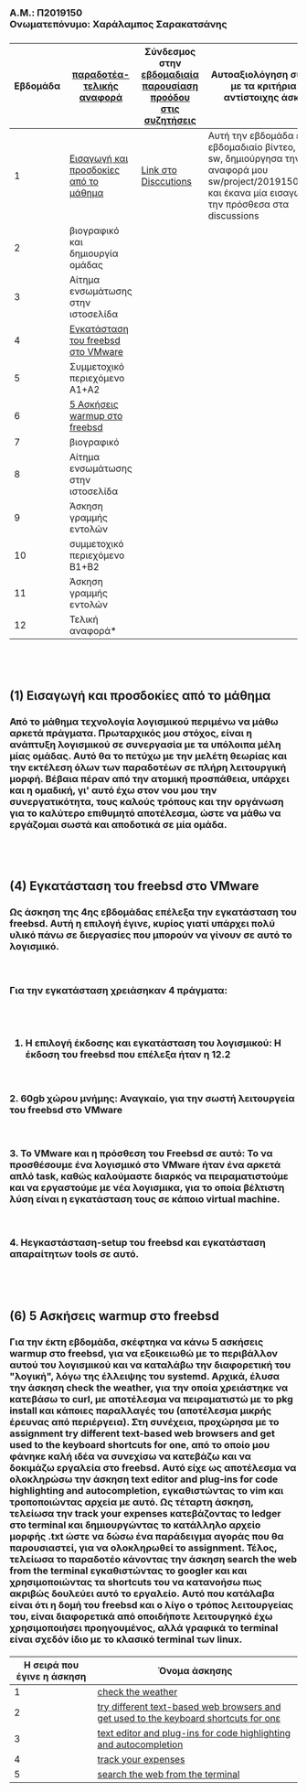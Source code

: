 <h3> Α.Μ.: Π2019150
<br> Ονωματεπόνυμο: Χαράλαμπος Σαρακατσάνης<br>
<h3>
  
| Εβδομάδα | [παραδοτέα-τελικής αναφορά](https://courses-ionio.github.io/help/deliverables/)            | Σύνδεσμος στην [εβδομαδιαία παρουσίαση προόδου στις συζητήσεις](https://github.com/courses-ionio/help/discussions/categories/show-and-tell) | Αυτοαξιολόγηση σύμφωνα με τα κριτήρια της αντίστοιχης άσκησης |
| ---- | ---- | ---- | ---- |
| 1 | <a href="#Εισαγωγή και προσδοκίες από το μάθημα"><span class="toctext">Εισαγωγή και προσδοκίες από το μάθημα</span></a> |[Link στο Disccutions](https://github.com/courses-ionio/help/discussions/137) | Αυτή την εβδομάδα έκανα το εβδομαδιαίο βίντεο, fork το sw, δημιούργησα την αναφορά μου sw/project/2019150/read.md και έκανα μία εισαγωγή που την πρόσθεσα στα discussions |
| 2 | βιογραφικό και δημιουργία ομάδας | | |
| 3 | Αίτημα ενσωμάτωσης στην ιστοσελίδα | | |
| 4 | <a href="#Εγκατάσταση του freebsd στο VMware"><span class="toctext">Εγκατάσταση του freebsd στο VMware</span></a> | | |
| 5 | Συμμετοχικό περιεχόμενο A1+A2 | | |
| 6 | <a href="#5 Ασκήσεις warmup στο freebsd"><span class="toctext">5 Ασκήσεις warmup στο freebsd</span></a> | | |
| 7 | βιογραφικό | | |
| 8 | Αίτημα ενσωμάτωσης στην ιστοσελίδα | | |
| 9 | Άσκηση γραμμής εντολών | | |
| 10 | συμμετοχικό περιεχόμενο B1+B2 | | |
| 11 | Άσκηση γραμμής εντολών | | |
| 12 | Τελική αναφορά* | | |

  
  
  
  
  
  
  
  
  <br><br>
<h2><span id="Εισαγωγή και προσδοκίες από το μάθημα">(1) Εισαγωγή και προσδοκίες από το μάθημα</span></h2>
<h3> Από το μάθημα τεχνολογία λογισμικού περιμένω να μάθω αρκετά πράγματα. Πρωταρχικός μου στόχος, είναι η ανάπτυξη λογισμικού σε συνεργασία με τα υπόλοιπα μέλη μίας ομάδας. Αυτό θα το πετύχω με την μελέτη θεωρίας και την εκτέλεση όλων των παραδοτέων σε πλήρη λειτουργική μορφή. Βέβαια πέραν από την ατομική προσπάθεια, υπάρχει και η ομαδική, γι' αυτό έχω στον νου μου την συνεργατικότητα, τους καλούς τρόπους και την οργάνωση για το καλύτερο επιθυμητό αποτέλεσμα, ώστε να μάθω να εργάζομαι σωστά και αποδοτικά σε μία ομάδα.

  
  <br><br>
<h2><span id="Εγκατάσταση του freebsd στο VMware">(4) Εγκατάσταση του freebsd στο VMware</span></h2>
<h3> Ως άσκηση της 4ης εβδομάδας επέλεξα την εγκατάσταση του freebsd. Αυτή η επιλογή έγινε, κυρίος γιατί υπάρχει πολύ υλικό πάνω σε διεργασίες που μπορούν να γίνουν σε αυτό το λογισμικό. 
  
  <br><br>
  Για την εγκατάσταση χρειάσηκαν 4 πράγματα: 
     
  <br><br>
  1. Η επιλογή έκδοσης και εγκατάσταση του λογισμικού: Η έκδοση του freebsd που επέλεξα ήταν η 12.2
  
  <br><br>
   2. 60gb χώρου μνήμης: Αναγκαίο, για την σωστή λειτουργεία του freebsd στο VMware
  
  <br><br>
   3. Το VMware και η πρόσθεση του Freebsd σε αυτό: Το να προσθέσουμε ένα λογισμικό στο VMware ήταν
       ένα αρκετά απλό task, καθώς καλούμαστε διαρκός να πειραματιστούμε και να εργαστούμε με νέα λογισμικα,
       για το οποία βέλτιστη λύση είναι η εγκατάσταση τους σε κάποιο virtual machine.
  
  <br><br>
   4. Ηεγκαστάσταση-setup του freebsd και εγκατάσταση απαραίτητων tools σε αυτό.  
  
  <br><br>
<h2><spam id="5 Ασκήσεις warmup στο freebsd">(6) 5 Ασκήσεις warmup στο freebsd</span></h2>
<h3> Για την έκτη εβδομάδα, σκέφτηκα να κάνω 5 ασκήσεις warmup στο freebsd, για να εξοικειωθώ με το περιβάλλον αυτού του λογισμικού και να καταλάβω την διαφορετική του "λογική", λόγω της έλλειψης του systemd. Αρχικά, έλυσα την άσκηση check the weather, για την οποία χρειάστηκε να κατεβάσω το curl, με αποτέλεσμα να πειραματιστώ με το pkg install και κάποιες παραλλαγές του (αποτέλεσμα μικρής έρευνας από περιέργεια). Στη συνέχεια, προχώρησα με το assignment try different text-based web browsers and get used to the keyboard shortcuts for one, από το οποίο μου φάνηκε καλή ιδέα να συνεχίσω να κατεβάζω και να δοκιμάζω εργαλεία στο freebsd. Αυτό είχε ως αποτέλεσμα να ολοκληρώσω την άσκηση text editor and plug-ins for code highlighting and autocompletion, εγκαθιστώντας το vim και τροποποιώντας αρχεία με αυτό. Ως τέταρτη άσκηση, τελείωσα την track your expenses κατεβάζοντας το ledger στο terminal και δημιουργώντας το κατάλληλο αρχείο μορφής .txt ώστε να δώσω ένα παράδειγμα αγοράς που θα παρουσιαστεί, για να ολοκληρωθεί το assignment. Τέλος, τελείωσα το παραδοτέο κάνοντας την άσκηση search the web from the terminal εγκαθιστώντας το googler και και χρησιμοποιώντας τα shortcuts του να κατανοήσω πως ακριβώς δουλεύει αυτό το εργαλείο. Αυτό που κατάλαβα είναι ότι η δομή του freebsd και ο λίγο ο τρόπος λειτουργείας του, είναι διαφορετικά από οποιδήποτε λειτουργηκό έχω χρησιμοποιήσει προηγουμένος, αλλά γραφικά το terminal είναι σχεδόν ίδιο με το κλασικό terminal των linux.
    
<h4>

|Η σειρά που έγινε η άσκηση | Όνομα άσκησης |
| ---- | ---- |
| 1 | [check the weather](https://asciinema.org/a/rh5NNkx2v0yOGuW71iO7wEJg3) |
| 2 | [try different text-based web browsers and get used to the keyboard shortcuts for onε](https://asciinema.org/a/1kiTO6Z68fFisrNFykFx82agb) |
| 3 | [text editor and plug-ins for code highlighting and autocompletion](https://asciinema.org/a/aMUPQahP5B4MpGUpWAFSH1xSy) |
| 4 | [track your expenses](https://asciinema.org/a/1jUA728xmCNGiSklViOzKA7VP) |
| 5 | [search the web from the terminal](https://asciinema.org/a/70lO37sgkrORc6fJhiDNmSs0Q) |
